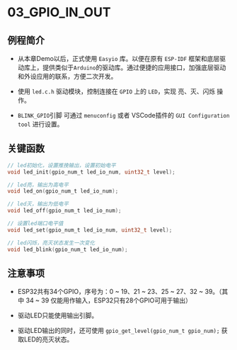 # 03_GPIO_IN_OUT

## 例程简介

- 从本章Demo以后，正式使用 `Easyio` 库。以便在原有 `ESP-IDF` 框架和底层驱动库上，提供类似于`Arduino`的驱动库。通过便捷的应用接口，加强底层驱动和外设应用的联系，方便二次开发。

- 使用 `led.c.h` 驱动模块，控制连接在 `GPIO` 上的 `LED`，实现 亮、灭、闪烁 操作。

- `BLINK_GPIO`引脚 可通过 `menuconfig` 或者 VSCode插件的 `GUI Configuration tool` 进行设置。


## 关键函数

```c
// led初始化，设置推挽输出，设置初始电平
void led_init(gpio_num_t led_io_num, uint32_t level);

// led亮，输出为高电平
void led_on(gpio_num_t led_io_num);

// led灭，输出为低电平
void led_off(gpio_num_t led_io_num);

// 设置led端口电平值
void led_set(gpio_num_t led_io_num, uint32_t level);

// led闪烁，亮灭状态发生一次变化
void led_blink(gpio_num_t led_io_num);
```


## 注意事项

- ESP32共有34个GPIO，序号为：0 ~ 19、21 ~ 23、25 ~ 27、32 ~ 39。（其中 34 ~ 39 仅能用作输入，ESP32只有28个GPIO可用于输出）

- 驱动LED只能使用输出引脚。

- 驱动LED输出的同时，还可使用 `gpio_get_level(gpio_num_t gpio_num);` 获取LED的亮灭状态。